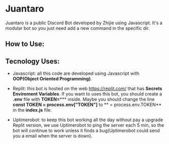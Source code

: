 # Juantaro

Juantaro is a public Discord Bot developed by Zhijie using Javascript.
It's a modular bot so you just need add a new command in the specific dir.

## How to Use:

## Tecnology Uses:
 - Javascript: all this code are developed using Javascript with **OOP(Object Oriented Programming)**.

 - Replit: this bot is hosted on the web https://replit.com/ that has **Secrets Enviroment Variables**. If you want to uses this bot, you should create a **.env** file with **TOKEN=***** inside. Maybe you should change the line **const TOKEN = process.env["TOKEN"]** to ** = process.env.TOKEN** in the **index.js** file.
 
 - Uptimerobot: to keep this bot working all the day without pay a upgrade Replit version, we use Uptimerobot to ping the server each 5 min, so the bot will continue to work unless it finds a bug(Uptimerobot could send you a email when the server is down).